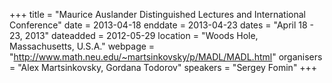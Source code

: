+++
title = "Maurice Auslander Distinguished Lectures and International Conference"
date = 2013-04-18
enddate = 2013-04-23
dates = "April 18 - 23, 2013"
dateadded = 2012-05-29
location = "Woods Hole, Massachusetts, U.S.A."
webpage = "http://www.math.neu.edu/~martsinkovsky/p/MADL/MADL.html"
organisers = "Alex Martsinkovsky, Gordana Todorov"
speakers = "Sergey Fomin"
+++
